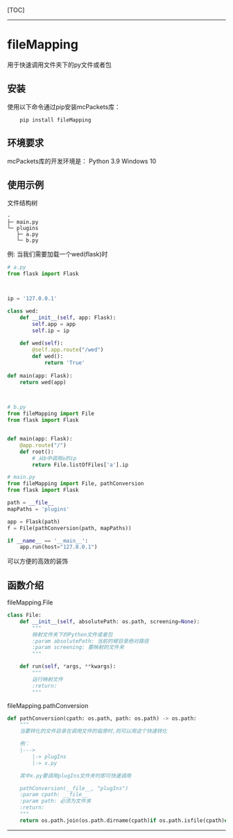 [TOC]

------

# fileMapping

用于快速调用文件夹下的py文件或者包


## 安装
使用以下命令通过pip安装mcPackets库：
```shell
    pip install fileMapping
```


## 环境要求
mcPackets库的开发环境是：
    Python 3.9
    Windows 10

## 使用示例
文件结构树
```
-
├─ main.py
└─ plugins
   ├─ a.py
   └─ b.py

```

例: 
    当我们需要加载一个wed(flask)时
```python
# a.py
from flask import Flask



ip = '127.0.0.1'

class wed:
    def __init__(self, app: Flask):
        self.app = app
        self.ip = ip
        
    def wed(self):
        @self.app.route("/wed")
        def wed():
            return 'True'
        
def main(app: Flask):
    return wed(app)

        
```

```python
# b.py
from fileMapping import File
from flask import Flask


def main(app: Flask):
    @app.route("/")
    def root():
        # 从b中调用a的ip
        return File.listOfFiles['a'].ip


```

```python
# main.py
from fileMapping import File, pathConversion
from flask import Flask

path = __file__
mapPaths = 'plugins'

app = Flask(path)
f = File(pathConversion(path, mapPaths))

if __name__ == '__main__':
    app.run(host="127.0.0.1")


```
可以方便的高效的装饰

## 函数介绍

fileMapping.File
```python
class File:
    def __init__(self, absolutePath: os.path, screening=None):
        """
        映射文件夹下的Python文件或者包
        :param absolutePath: 当前的根目录绝对路径
        :param screening: 要映射的文件夹
        """

    def run(self, *args, **kwargs):
        """
        运行映射文件
        :return:
        """

```


fileMapping.pathConversion
```python
def pathConversion(cpath: os.path, path: os.path) -> os.path:
    """
    当要转化的文件目录在调用文件的临旁时,则可以用这个快速转化

    例：
    |--->
        |-> plugIns
        |-> x.py

    其中x.py要调用plugIns文件夹时即可快速调用

    pathConversion(__file__, "plugIns")
    :param cpath: __file__
    :param path: 必须为文件夹
    :return:
    """
    return os.path.join(os.path.dirname(cpath)if os.path.isfile(cpath)else cpath, os.path.abspath(path))

```

------



